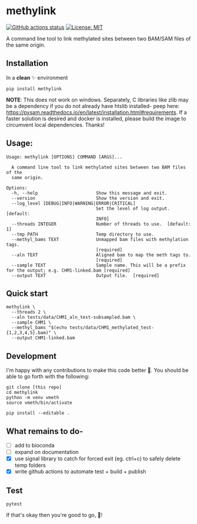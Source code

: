 # methylink
[![GitHub actions status](https://github.com/projectoriented/methylink/workflows/Tests/badge.svg?branch=main)](https://github.com/projectoriented/methylink/actions?query=branch%3Amain+workflow%3ATests)
[![License: MIT](https://img.shields.io/badge/License-MIT-yellow.svg)](https://github.com/projectoriented/methylink/blob/main/LICENSE)

A command line tool to link methylated sites between two BAM/SAM files of the same origin.

## Installation
In a **clean** :sparkles: environment
```shell
pip install methylink
```
**NOTE**: This does not work on windows. Separately, C libraries like zlib may be a dependency if you do not already have htslib installed- peep here: https://pysam.readthedocs.io/en/latest/installation.html#requirements. If a faster solution is desired and docker is installed, please build the image to circumvent local dependencies. Thanks!   

## Usage:
```shell 
Usage: methylink [OPTIONS] COMMAND [ARGS]...

  A command line tool to link methylated sites between two BAM files of the
  same origin.

Options:
  -h, --help                      Show this message and exit.
  --version                       Show the version and exit.
  --log_level [DEBUG|INFO|WARNING|ERROR|CRITICAL]
                                  Set the level of log output.  [default:
                                  INFO]
  --threads INTEGER               Number of threads to use.  [default: 1]
  --tmp PATH                      Temp directory to use.
  --methyl_bams TEXT              Unmapped bam files with methylation tags.
                                  [required]
  --aln TEXT                      Aligned bam to map the meth tags to.
                                  [required]
  --sample TEXT                   Sample name. This will be a prefix for the output; e.g. CHM1-linked.bam [required]
  --output TEXT                   Output file.  [required]

```

## Quick start
```shell
methylink \
  --threads 2 \
  --aln tests/data/CHM1_aln_test-subsampled.bam \
  --sample CHM1 \
  --methyl_bams "$(echo tests/data/CHM1_methylated_test-{1,2,3,4,5}.bam)" \
  --output CHM1-linked.bam
```

## Development
I'm happy with any contributions to make this code better :muscle:. You should be able to go forth with the following:
```shell
git clone [this repo]
cd methylink
python -m venv vmeth
source vmeth/bin/activate

pip install --editable .
```

## What remains to do-
- [ ] add to bioconda
- [ ] expand on documentation
- [x] use signal library to catch for forced exit (eg. ctrl+c) to safely delete temp folders
- [x] write github actions to automate test + build + publish

## Test
```shell
pytest
```
If that's okay then you're good to go, :tada:!
